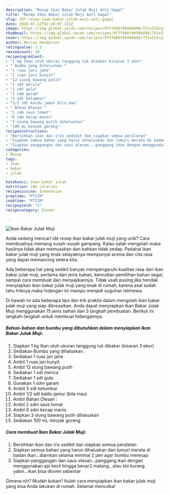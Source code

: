 ```yaml
---
description: "Resep Ikan Bakar Julak Muji Anti Gagal"
title: "Resep Ikan Bakar Julak Muji Anti Gagal"
slug: 297-resep-ikan-bakar-julak-muji-anti-gagal
date: 2020-07-22T02:28:07.222Z
image: https://img-global.cpcdn.com/recipes/9f7f886f8698b898/751x532cq70/ikan-bakar-julak-muji-foto-resep-utama.jpg
thumbnail: https://img-global.cpcdn.com/recipes/9f7f886f8698b898/751x532cq70/ikan-bakar-julak-muji-foto-resep-utama.jpg
cover: https://img-global.cpcdn.com/recipes/9f7f886f8698b898/751x532cq70/ikan-bakar-julak-muji-foto-resep-utama.jpg
author: Marcus Henderson
ratingvalue: 3.2
reviewcount: 10
recipeingredient:
- "1 kg Ikan utuh ukuran tanggung tuk dibakar kisaran 3 ekor"
- " Bumbu yang dihaluskan "
- "1 ruas jari jahe"
- "1 ruas jari kunyit"
- "12 siung bawang putih"
- "1 sdt merica"
- "1 sdt gula"
- "1 sdm garam"
- "3 sdt ketumbar"
- "1/2 sdt kaldu jamur bila mau"
- " Bahan Olesan "
- "2 sdm saus tomat"
- "6 sdm kecap manis"
- "3 siung bawang putih dihaluskan"
- "100 mL minyak goreng"
recipeinstructions:
- "Bersihkan ikan dan iris sedikit dan siapkan semua peralatan"
- "Siapkan semua bahan yang harus dihaluskan dan lumuri merata di badan ikan...diamkan selama minimal 2 jam agar bumbu meresap"
- "Siapkan panggangan dan saus olesan...panggang ikan dengan menggunakan api kecil hingga benar2 matang...atau klo kurang yakin...ikan bisa dioven sebentar"
categories:
- Resep
tags:
- ikan
- bakar
- julak

katakunci: ikan bakar julak 
nutrition: 186 calories
recipecuisine: Indonesian
preptime: "PT17M"
cooktime: "PT31M"
recipeyield: "2"
recipecategory: Dinner

---
```



![Ikan Bakar Julak Muji](https://img-global.cpcdn.com/recipes/9f7f886f8698b898/751x532cq70/ikan-bakar-julak-muji-foto-resep-utama.jpg)

Anda sedang mencari ide resep ikan bakar julak muji yang unik? Cara membuatnya memang susah-susah gampang. Kalau salah mengolah maka hasilnya tidak akan memuaskan dan bahkan tidak sedap. Padahal ikan bakar julak muji yang enak selayaknya mempunyai aroma dan cita rasa yang dapat memancing selera kita.

Ada beberapa hal yang sedikit banyak mempengaruhi kualitas rasa dari ikan bakar julak muji, pertama dari jenis bahan, kemudian pemilihan bahan segar, sampai cara membuat dan menyajikannya. Tidak usah pusing jika hendak menyiapkan ikan bakar julak muji yang enak di rumah, karena asal sudah tahu triknya maka hidangan ini mampu menjadi suguhan istimewa.




Di bawah ini ada beberapa tips dan trik praktis dalam mengolah ikan bakar julak muji yang siap dikreasikan. Anda dapat menyiapkan Ikan Bakar Julak Muji menggunakan 15 jenis bahan dan 3 langkah pembuatan. Berikut ini langkah-langkah untuk membuat hidangannya.

<!--inarticleads1-->

##### Bahan-bahan dan bumbu yang dibutuhkan dalam menyiapkan Ikan Bakar Julak Muji:

1. Siapkan 1 kg Ikan utuh ukuran tanggung tuk dibakar (kisaran 3 ekor)
1. Sediakan  Bumbu yang dihaluskan :
1. Sediakan 1 ruas jari jahe
1. Ambil 1 ruas jari kunyit
1. Ambil 12 siung bawang putih
1. Sediakan 1 sdt merica
1. Sediakan 1 sdt gula
1. Gunakan 1 sdm garam
1. Ambil 3 sdt ketumbar
1. Ambil 1/2 sdt kaldu jamur (bila mau)
1. Ambil  Bahan Olesan :
1. Ambil 2 sdm saus tomat
1. Ambil 6 sdm kecap manis
1. Siapkan 3 siung bawang putih dihaluskan
1. Sediakan 100 mL minyak goreng




<!--inarticleads2-->

##### Cara membuat Ikan Bakar Julak Muji:

1. Bersihkan ikan dan iris sedikit dan siapkan semua peralatan
1. Siapkan semua bahan yang harus dihaluskan dan lumuri merata di badan ikan...diamkan selama minimal 2 jam agar bumbu meresap
1. Siapkan panggangan dan saus olesan...panggang ikan dengan menggunakan api kecil hingga benar2 matang...atau klo kurang yakin...ikan bisa dioven sebentar




Gimana nih? Mudah bukan? Itulah cara menyiapkan ikan bakar julak muji yang bisa Anda lakukan di rumah. Selamat mencoba!
